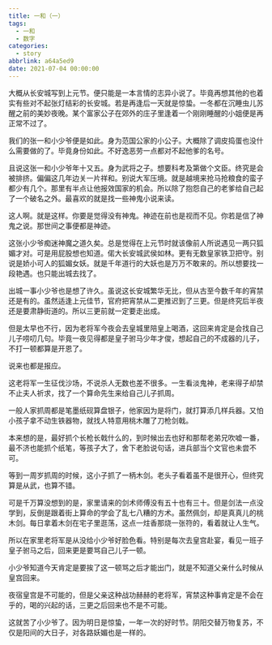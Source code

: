 ```yaml
---
title: 一和（一）
tags:
  - 一和
  - 数字
categories:
  - story
abbrlink: a64a5ed9
date: 2021-07-04 00:00:00
---
```

大概从长安城写到上元节。便只能是一本言情的志异小说了。毕竟再想其他的也着实有些对不起张灯结彩的长安城。若是再逢后一天就是惊蛰。一冬都在沉睡虫儿苏醒之前的美妙夜晚。某个富家公子在郊外的庄子里逢着一个刚刚睡醒的小姐便是再正常不过了。



我们的张一和小少爷便是如此。身为范国公家的小公子。大概除了调皮捣蛋也没什么需要做的了。毕竟身份如此。不好逸恶劳一点都对不起他爹的名号。



且说这张一和小少爷年十又五。身为武将之子。想要科考及第做个文臣。终究是会被排挤。偏偏这几年边关一片祥和。别说大军压境。就是越境来抢马抢粮食的蛮子都少有几个。那里有半点让他报效国家的机会。所以除了抱怨自己的老爹给自己起了一个破名之外。最喜欢的就是找一些神鬼小说来读。

<!--more-->

这人啊。就是这样。你要是觉得没有神鬼。神迹在前也是视而不见。你若是信了神鬼之说。那世间之事便都是神迹。



这张小少爷痴迷神魔之道久矣。总是觉得在上元节时就该像前人所说遇见一两只狐媚才对。可是用屁股想也知道。偌大长安城武侯如林。更有无数皇家铁卫把守。别说是娇小可人的狐媚女妖。就是千年道行的大妖也是万万不敢来的。所以想要找一段艳遇。也只能出城去找了。



出城一事小少爷也是想了许久。虽说这长安城繁华无比，但从古至今数千年的宵禁还是有的。虽然适逢上元佳节，官府把宵禁从二更推迟到了三更。但是终究后半夜还是要肃静街道的。所以三更前就一定要走出成。



但是太早也不行，因为老将军今夜会去皇城里陪皇上喝酒，这回来肯定是会找自己儿子唠叨几句。毕竟一夜见得都是皇子驸马少年才俊，想起自己的不成器的儿子，不打一顿都算是开恩了。



说来也都是报应。



这老将军一生征伐沙场，不说杀人无数也差不很多。一生看淡鬼神，老来得子却禁不止夫人祈求，找了一个算命先生来给自己儿子抓周。



一般人家抓周都是笔墨纸砚算盘银子，他家因为是将门，就打算添几样兵器。又怕小孩子拿不动生铁器物，就找人特意用桃木雕了刀枪剑戟。



本来想的是，最好抓个长枪长戟什么的，到时候出去也好和那帮老弟兄吹嘘一番，最不济也能抓个纸笔，等孩子大了，舍下老脸说句话，进兵部当个文官也未尝不可。



等到一周岁抓周的时候，这小子抓了一柄木剑。老头子看着虽不是很开心，但终究算是从武，也算不错。



可是千万算没想到的是，家里请来的剑术师傅没有五十也有三十。但是剑法一点没学到，反倒是跟着街上算命的学会了乱七八糟的方术。虽然佩剑，却是真真儿的桃木剑。每日拿着木剑在宅子里逛荡，这点一炷香那烧一张符的，看着就让人生气。



所以在家里老将军是从没给小少爷好脸色看。特别是每次去皇宫赴宴，看见一班子皇子驸马之后，回来更是要骂自己儿子一顿。



小少爷知道今天肯定是要挨了这一顿骂之后才能出门，就是不知道父亲什么时候从皇宫回来。



夜宿皇宫是不可能的，但是父亲这种战功赫赫的老将军，宵禁这种事肯定是不会在乎的，喝的兴起的话，三更之后回来也不是不可能。



这就苦了小少爷了。因为明日是惊蛰，一年一次的好时节。阴阳交替万物复苏，不仅是阳间的大日子，对各路妖媚也是一样的。

